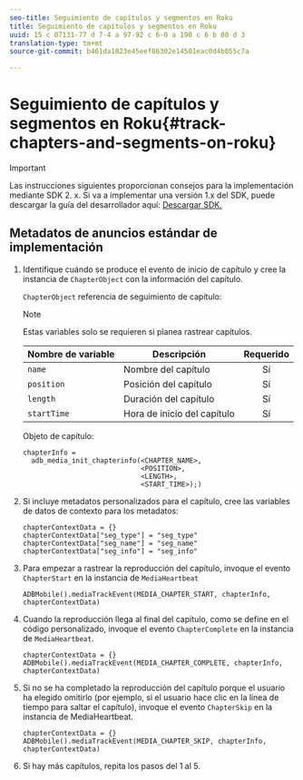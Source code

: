 ```yaml
---
seo-title: Seguimiento de capítulos y segmentos en Roku
title: Seguimiento de capítulos y segmentos en Roku
uuid: 15 c 07131-77 d 7-4 a 97-92 c 6-0 a 190 c 6 b 08 d 3
translation-type: tm+mt
source-git-commit: b461da1823e45eef86302e14501eac0d4b055c7a

---
```



# Seguimiento de capítulos y segmentos en Roku{#track-chapters-and-segments-on-roku}

>[!IMPORTANT]
>
>Las instrucciones siguientes proporcionan consejos para la implementación mediante SDK 2. x. Si va a implementar una versión 1.x del SDK, puede descargar la guía del desarrollador aquí: [Descargar SDK.](../../sdk-implement/download-sdks.md)

## Metadatos de anuncios estándar de implementación

1. Identifique cuándo se produce el evento de inicio de capítulo y cree la instancia de `ChapterObject` con la información del capítulo.

   `ChapterObject` referencia de seguimiento de capítulo:

   >[!NOTE]
   >
   >Estas variables solo se requieren si planea rastrear capítulos.

   | Nombre de variable | Descripción | Requerido |
   | --- | --- | :---: |
   | `name` | Nombre del capítulo | Sí |
   | `position` | Posición del capítulo | Sí |
   | `length` | Duración del capítulo | Sí |
   | `startTime` | Hora de inicio del capítulo | Sí |

   Objeto de capítulo:

   ```
   chapterInfo =  
     adb_media_init_chapterinfo(<CHAPTER_NAME>,  
                                <POSITION>,  
                                <LENGTH>,  
                                <START_TIME>);)
   ```

1. Si incluye metadatos personalizados para el capítulo, cree las variables de datos de contexto para los metadatos:

   ```
   chapterContextData = {} 
   chapterContextData["seg_type"] = "seg_type" 
   chapterContextData["seg_name"] = "seg_name" 
   chapterContextData["seg_info"] = "seg_info"
   ```

1. Para empezar a rastrear la reproducción del capítulo, invoque el evento `ChapterStart` en la instancia de `MediaHeartbeat`

   ```
   ADBMobile().mediaTrackEvent(MEDIA_CHAPTER_START, chapterInfo, chapterContextData)
   ```

1. Cuando la reproducción llega al final del capítulo, como se define en el código personalizado, invoque el evento `ChapterComplete` en la instancia de `MediaHeartbeat`.

   ```
   chapterContextData = {} 
   ADBMobile().mediaTrackEvent(MEDIA_CHAPTER_COMPLETE, chapterInfo, chapterContextData)
   ```

1. Si no se ha completado la reproducción del capítulo porque el usuario ha elegido omitirlo (por ejemplo, si el usuario hace clic en la línea de tiempo para saltar el capítulo), invoque el evento `ChapterSkip` en la instancia de MediaHeartbeat.

   ```
   chapterContextData = {} 
   ADBMobile().mediaTrackEvent(MEDIA_CHAPTER_SKIP, chapterInfo, chapterContextData)
   ```

1. Si hay más capítulos, repita los pasos del 1 al 5.


